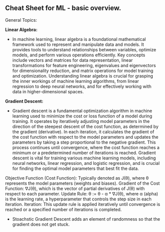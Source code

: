 ## Cheat Sheet for ML - basic overview.
General Topics:

**Linear Algebra:**

- In machine learning, linear algebra is a foundational mathematical framework used to represent and manipulate data and models. It provides tools to understand relationships between variables, optimize models, and perform various operations efficiently. Key concepts include vectors and matrices for data representation, linear transformations for feature engineering, eigenvalues and eigenvectors for dimensionality reduction, and matrix operations for model training and optimization. Understanding linear algebra is crucial for grasping the inner workings of machine learning algorithms, from linear regression to deep neural networks, and for effectively working with data in higher-dimensional spaces.

**Gradient Descent:**

- Gradient descent is a fundamental optimization algorithm in machine learning used to minimize the cost or loss function of a model during training. It operates by iteratively adjusting model parameters in the direction of the steepest descent of the cost function, as determined by the gradient (derivative). In each iteration, it calculates the gradient of the cost function with respect to the model parameters and updates the parameters by taking a step proportional to the negative gradient. This process continues until convergence, where the cost function reaches a minimum or a predetermined number of iterations is reached. Gradient descent is vital for training various machine learning models, including neural networks, linear regression, and logistic regression, and is crucial for finding the optimal model parameters that best fit the data.

Objective Function (Cost Function): Typically denoted as J(θ), where θ represents the model parameters (weights and biases).
Gradient of the Cost Function: ∇J(θ), which is the vector of partial derivatives of J(θ) with respect to each parameter.
Update Rule: θ := θ - α * ∇J(θ), where α (alpha) is the learning rate, a hyperparameter that controls the step size in each iteration.
Iteration: This update rule is applied iteratively until convergence is reached or a specified number of iterations is completed.
- Stoachstic Gradient Descent adds an element of randomness so that the gradient does not get stuck.


